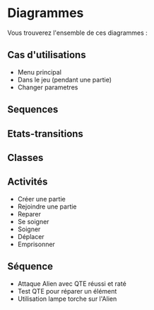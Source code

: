 # Diagrammes

Vous trouverez l'ensemble de ces diagrammes :

## Cas d'utilisations
 - Menu principal
 - Dans le jeu (pendant une partie)
 - Changer parametres
## Sequences

## Etats-transitions

## Classes

## Activités
 - Créer une partie
 - Rejoindre une partie
 - Reparer
 - Se soigner
 - Soigner
 - Déplacer
 - Emprisonner

## Séquence
 - Attaque Alien avec QTE réussi et raté
 - Test QTE pour réparer un élément
 - Utilisation lampe torche sur l'Alien
